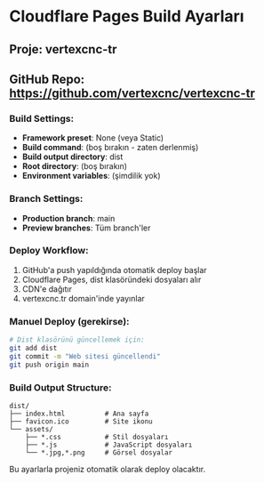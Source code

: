# Cloudflare Pages Build Ayarları

## Proje: vertexcnc-tr
## GitHub Repo: https://github.com/vertexcnc/vertexcnc-tr

### Build Settings:
- **Framework preset**: None (veya Static)
- **Build command**: (boş bırakın - zaten derlenmiş)
- **Build output directory**: dist
- **Root directory**: (boş bırakın)
- **Environment variables**: (şimdilik yok)

### Branch Settings:
- **Production branch**: main
- **Preview branches**: Tüm branch'ler

### Deploy Workflow:
1. GitHub'a push yapıldığında otomatik deploy başlar
2. Cloudflare Pages, dist klasöründeki dosyaları alır
3. CDN'e dağıtır
4. vertexcnc.tr domain'inde yayınlar

### Manuel Deploy (gerekirse):
```bash
# Dist klasörünü güncellemek için:
git add dist
git commit -m "Web sitesi güncellendi"
git push origin main
```

### Build Output Structure:
```
dist/
├── index.html          # Ana sayfa
├── favicon.ico         # Site ikonu
└── assets/
    ├── *.css           # Stil dosyaları
    ├── *.js            # JavaScript dosyaları
    └── *.jpg,*.png     # Görsel dosyalar
```

Bu ayarlarla projeniz otomatik olarak deploy olacaktır.
